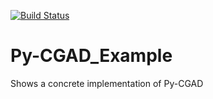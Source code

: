 [![Build Status](https://www.travis-ci.com/JoshuaSBrown/Py-CGAD_Example.svg?branch=main)](https://www.travis-ci.com/JoshuaSBrown/Py-CGAD_Example)

# Py-CGAD_Example
Shows a concrete implementation of Py-CGAD
